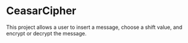 # CeasarCipher
This project allows a user to insert a message, choose a shift value, and encrypt or decrypt the message.
